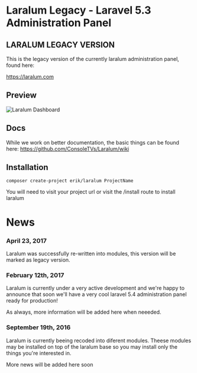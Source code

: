 # Laralum Legacy - Laravel 5.3 Administration Panel

## LARALUM LEGACY VERSION

This is the legacy version of the currently laralum administration panel, found here:

<https://laralum.com>

## Preview
![Laralum Dashboard](https://i.gyazo.com/9d0ee51030e51f2b6d67973aa335ef51.png)

## Docs

While we work on better documentation, the basic things can be found here: https://github.com/ConsoleTVs/Laralum/wiki

## Installation

```
composer create-project erik/laralum ProjectName
```
You will need to visit your project url or visit the /install route to install laralum
# News

### April 23, 2017

Laralum was successfully re-written into modules, this version will be marked as legacy version.

### February 12th, 2017

Laralum is currently under a very active development and we're happy to announce that soon we'll have a very cool laravel 5.4 administration panel ready for production!

As always, more information will be added here when neeeded.

### September 19th, 2016

Laralum is currently beeing recoded into diferent modules. Theese modules may be installed on top of the laralum base so you may install only the things you're interested in.

More news will be added here soon
